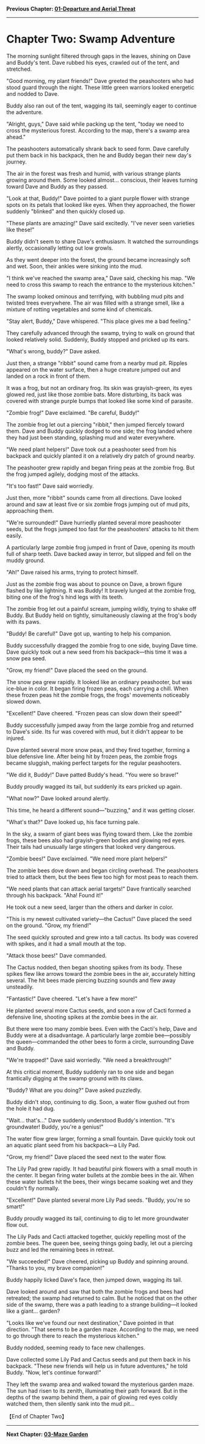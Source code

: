 **Previous Chapter: [01-Departure and Aerial Threat](./01-departure-and-aerial-threat.md)**

---

# Chapter Two: Swamp Adventure

The morning sunlight filtered through gaps in the leaves, shining on Dave and Buddy's tent. Dave rubbed his eyes, crawled out of the tent, and stretched.

"Good morning, my plant friends!" Dave greeted the peashooters who had stood guard through the night. These little green warriors looked energetic and nodded to Dave.

Buddy also ran out of the tent, wagging its tail, seemingly eager to continue the adventure.

"Alright, guys," Dave said while packing up the tent, "today we need to cross the mysterious forest. According to the map, there's a swamp area ahead."

The peashooters automatically shrank back to seed form. Dave carefully put them back in his backpack, then he and Buddy began their new day's journey.

The air in the forest was fresh and humid, with various strange plants growing around them. Some looked almost... conscious, their leaves turning toward Dave and Buddy as they passed.

"Look at that, Buddy!" Dave pointed to a giant purple flower with strange spots on its petals that looked like eyes. When they approached, the flower suddenly "blinked" and then quickly closed up.

"These plants are amazing!" Dave said excitedly. "I've never seen varieties like these!"

Buddy didn't seem to share Dave's enthusiasm. It watched the surroundings alertly, occasionally letting out low growls.

As they went deeper into the forest, the ground became increasingly soft and wet. Soon, their ankles were sinking into the mud.

"I think we've reached the swamp area," Dave said, checking his map. "We need to cross this swamp to reach the entrance to the mysterious kitchen."

The swamp looked ominous and terrifying, with bubbling mud pits and twisted trees everywhere. The air was filled with a strange smell, like a mixture of rotting vegetables and some kind of chemicals.

"Stay alert, Buddy," Dave whispered. "This place gives me a bad feeling."

They carefully advanced through the swamp, trying to walk on ground that looked relatively solid. Suddenly, Buddy stopped and pricked up its ears.

"What's wrong, buddy?" Dave asked.

Just then, a strange "ribbit" sound came from a nearby mud pit. Ripples appeared on the water surface, then a huge creature jumped out and landed on a rock in front of them.

It was a frog, but not an ordinary frog. Its skin was grayish-green, its eyes glowed red, just like those zombie bats. More disturbing, its back was covered with strange purple bumps that looked like some kind of parasite.

"Zombie frog!" Dave exclaimed. "Be careful, Buddy!"

The zombie frog let out a piercing "ribbit," then jumped fiercely toward them. Dave and Buddy quickly dodged to one side; the frog landed where they had just been standing, splashing mud and water everywhere.

"We need plant helpers!" Dave took out a peashooter seed from his backpack and quickly planted it on a relatively dry patch of ground nearby.

The peashooter grew rapidly and began firing peas at the zombie frog. But the frog jumped agilely, dodging most of the attacks.

"It's too fast!" Dave said worriedly.

Just then, more "ribbit" sounds came from all directions. Dave looked around and saw at least five or six zombie frogs jumping out of mud pits, approaching them.

"We're surrounded!" Dave hurriedly planted several more peashooter seeds, but the frogs jumped too fast for the peashooters' attacks to hit them easily.

A particularly large zombie frog jumped in front of Dave, opening its mouth full of sharp teeth. Dave backed away in terror, but slipped and fell on the muddy ground.

"Ah!" Dave raised his arms, trying to protect himself.

Just as the zombie frog was about to pounce on Dave, a brown figure flashed by like lightning. It was Buddy! It bravely lunged at the zombie frog, biting one of the frog's hind legs with its teeth.

The zombie frog let out a painful scream, jumping wildly, trying to shake off Buddy. But Buddy held on tightly, simultaneously clawing at the frog's body with its paws.

"Buddy! Be careful!" Dave got up, wanting to help his companion.

Buddy successfully dragged the zombie frog to one side, buying Dave time. Dave quickly took out a new seed from his backpack—this time it was a snow pea seed.

"Grow, my friend!" Dave placed the seed on the ground.

The snow pea grew rapidly. It looked like an ordinary peashooter, but was ice-blue in color. It began firing frozen peas, each carrying a chill. When these frozen peas hit the zombie frogs, the frogs' movements noticeably slowed down.

"Excellent!" Dave cheered. "Frozen peas can slow down their speed!"

Buddy successfully jumped away from the large zombie frog and returned to Dave's side. Its fur was covered with mud, but it didn't appear to be injured.

Dave planted several more snow peas, and they fired together, forming a blue defensive line. After being hit by frozen peas, the zombie frogs became sluggish, making perfect targets for the regular peashooters.

"We did it, Buddy!" Dave patted Buddy's head. "You were so brave!"

Buddy proudly wagged its tail, but suddenly its ears pricked up again.

"What now?" Dave looked around alertly.

This time, he heard a different sound—"buzzing," and it was getting closer.

"What's that?" Dave looked up, his face turning pale.

In the sky, a swarm of giant bees was flying toward them. Like the zombie frogs, these bees also had grayish-green bodies and glowing red eyes. Their tails had unusually large stingers that looked very dangerous.

"Zombie bees!" Dave exclaimed. "We need more plant helpers!"

The zombie bees dove down and began circling overhead. The peashooters tried to attack them, but the bees flew too high for most peas to reach them.

"We need plants that can attack aerial targets!" Dave frantically searched through his backpack. "Aha! Found it!"

He took out a new seed, larger than the others and darker in color.

"This is my newest cultivated variety—the Cactus!" Dave placed the seed on the ground. "Grow, my friend!"

The seed quickly sprouted and grew into a tall cactus. Its body was covered with spikes, and it had a small mouth at the top.

"Attack those bees!" Dave commanded.

The Cactus nodded, then began shooting spikes from its body. These spikes flew like arrows toward the zombie bees in the air, accurately hitting several. The hit bees made piercing buzzing sounds and flew away unsteadily.

"Fantastic!" Dave cheered. "Let's have a few more!"

He planted several more Cactus seeds, and soon a row of Cacti formed a defensive line, shooting spikes at the zombie bees in the air.

But there were too many zombie bees. Even with the Cacti's help, Dave and Buddy were at a disadvantage. A particularly large zombie bee—possibly the queen—commanded the other bees to form a circle, surrounding Dave and Buddy.

"We're trapped!" Dave said worriedly. "We need a breakthrough!"

At this critical moment, Buddy suddenly ran to one side and began frantically digging at the swamp ground with its claws.

"Buddy? What are you doing?" Dave asked puzzledly.

Buddy didn't stop, continuing to dig. Soon, a water flow gushed out from the hole it had dug.

"Wait... that's..." Dave suddenly understood Buddy's intention. "It's groundwater! Buddy, you're a genius!"

The water flow grew larger, forming a small fountain. Dave quickly took out an aquatic plant seed from his backpack—a Lily Pad.

"Grow, my friend!" Dave placed the seed next to the water flow.

The Lily Pad grew rapidly. It had beautiful pink flowers with a small mouth in the center. It began firing water bullets at the zombie bees in the air. When these water bullets hit the bees, their wings became soaking wet and they couldn't fly normally.

"Excellent!" Dave planted several more Lily Pad seeds. "Buddy, you're so smart!"

Buddy proudly wagged its tail, continuing to dig to let more groundwater flow out.

The Lily Pads and Cacti attacked together, quickly repelling most of the zombie bees. The queen bee, seeing things going badly, let out a piercing buzz and led the remaining bees in retreat.

"We succeeded!" Dave cheered, picking up Buddy and spinning around. "Thanks to you, my brave companion!"

Buddy happily licked Dave's face, then jumped down, wagging its tail.

Dave looked around and saw that both the zombie frogs and bees had retreated; the swamp had returned to calm. But he noticed that on the other side of the swamp, there was a path leading to a strange building—it looked like a giant... garden?

"Looks like we've found our next destination," Dave pointed in that direction. "That seems to be a garden maze. According to the map, we need to go through there to reach the mysterious kitchen."

Buddy nodded, seeming ready to face new challenges.

Dave collected some Lily Pad and Cactus seeds and put them back in his backpack. "These new friends will help us in future adventures," he told Buddy. "Now, let's continue forward!"

They left the swamp area and walked toward the mysterious garden maze. The sun had risen to its zenith, illuminating their path forward. But in the depths of the swamp behind them, a pair of glowing red eyes coldly watched them, then silently sank into the mud pit...

【End of Chapter Two】

---

**Next Chapter: [03-Maze Garden](./03-maze-garden.md)**